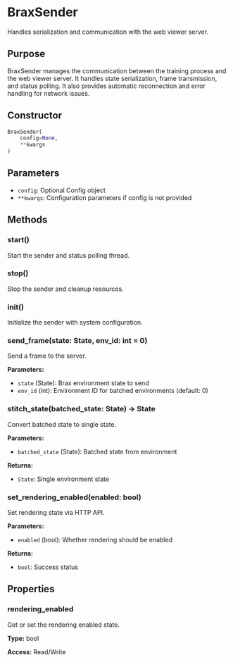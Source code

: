 # BraxSender

Handles serialization and communication with the web viewer server.

## Purpose

BraxSender manages the communication between the training process and the web viewer server. It handles state serialization, frame transmission, and status polling. It also provides automatic reconnection and error handling for network issues.

## Constructor

```python
BraxSender(
    config=None,
    **kwargs
)
```

## Parameters

- `config`: Optional Config object
- `**kwargs`: Configuration parameters if config is not provided

## Methods

### start()

Start the sender and status polling thread.

### stop()

Stop the sender and cleanup resources.

### init()

Initialize the sender with system configuration.

### send_frame(state: State, env_id: int = 0)

Send a frame to the server.

**Parameters:**
- `state` (State): Brax environment state to send
- `env_id` (int): Environment ID for batched environments (default: 0)

### stitch_state(batched_state: State) -> State

Convert batched state to single state.

**Parameters:**
- `batched_state` (State): Batched state from environment

**Returns:**
- `State`: Single environment state

### set_rendering_enabled(enabled: bool)

Set rendering state via HTTP API.

**Parameters:**
- `enabled` (bool): Whether rendering should be enabled

**Returns:**
- `bool`: Success status

## Properties

### rendering_enabled

Get or set the rendering enabled state.

**Type:** bool

**Access:** Read/Write 